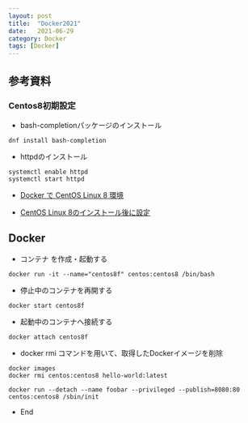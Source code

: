```yaml
---
layout: post
title:  "Docker2021"
date:   2021-06-29
category: Docker
tags: [Docker]
---
```


## 参考資料

### Centos8初期設定

- bash-completionパッケージのインストール
~~~
dnf install bash-completion
~~~

- httpdのインストール
~~~
systemctl enable httpd
systemctl start httpd
~~~

- [Docker で CentOS Linux 8 環境](https://qiita.com/niwasawa/items/85a78aaa8c5234d98fb4)

- [CentOS Linux 8のインストール後に設定](https://www.rem-system.com/centos8-first-settings/) 

## Docker 

- コンテナ を作成・起動する
~~~
docker run -it --name="centos8f" centos:centos8 /bin/bash
~~~

- 停止中のコンテナを再開する
~~~
docker start centos8f
~~~

- 起動中のコンテナへ接続する
~~~
docker attach centos8f
~~~

- docker rmi コマンドを用いて、取得したDockerイメージを削除
~~~
docker images
docker rmi centos:centos8 hello-world:latest

docker run --detach --name foobar --privileged --publish=8080:80 centos:centos8 /sbin/init
~~~

- End
